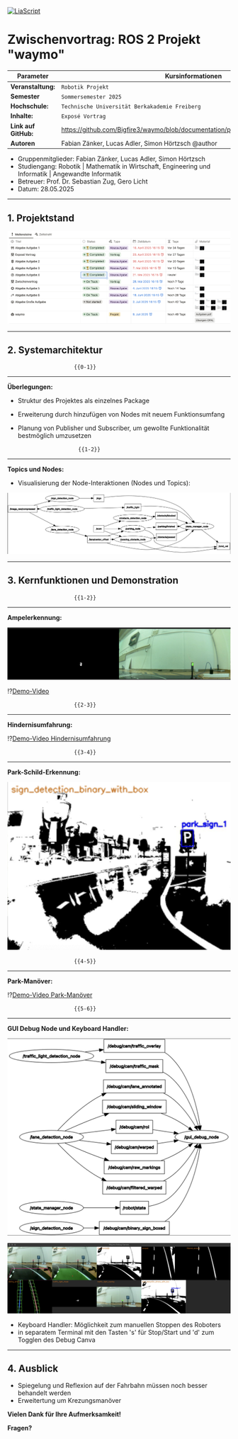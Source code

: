 [![LiaScript](https://raw.githubusercontent.com/LiaScript/LiaScript/master/badges/course.svg)](https://liascript.github.io/course/?https://github.com/Bigfire3/waymo/blob/documentation/presentation/zwischenvortrag.md)

# Zwischenvortrag: ROS 2 Projekt "waymo"

<!-- data-type="none" -->
| Parameter            | Kursinformationen                                                                     |
| -------------------- | --------------------------------------------------------------------------------------|
| **Veranstaltung:**   | `Robotik Projekt`                                                                     |
| **Semester**         | `Sommersemester 2025`                                                                 |
| **Hochschule:**      | `Technische Universität Berkakademie Freiberg`                                        |
| **Inhalte:**         | `Exposé Vortrag`                                                                      |
| **Link auf GitHub:** | https://github.com/Bigfire3/waymo/blob/documentation/presentation/zwischenvortrag.md  |
| **Autoren**          | Fabian Zänker, Lucas Adler, Simon Hörtzsch @author                                    |

+ Gruppenmitglieder: Fabian Zänker, Lucas Adler, Simon Hörtzsch  
+ Studiengang: Robotik | Mathematik in Wirtschaft, Engineering und Informatik | Angewandte Informatik
+ Betreuer: Prof. Dr. Sebastian Zug, Gero Licht  
+ Datum: 28.05.2025

---

<!-- Simon -->
## 1. Projektstand

![Notion-Organisation](../Img/notion_zwischenstand.png "Übersicht über Aufgaben und Fristen zum Robotik Projekt in Notion-Datenbank")

---

<!-- Fabian -->
## 2. Systemarchitektur

                         {{0-1}}
********************************************************************************

**Überlegungen:**

+ Struktur des Projektes als einzelnes Package
+ Erweiterung durch hinzufügen von Nodes mit neuem Funktionsumfang
+ Planung von Publisher und Subscriber, um gewollte Funktionalität bestmöglich umzusetzen

                         {{1-2}}
********************************************************************************

**Topics und Nodes:**

+ Visualisierung der Node-Interaktionen (Nodes und Topics):

![Architektur](../Img/node_overview_extended.png "Übersicht der ROS2-Nodes und Datenflüsse, erstellt mit rqt_graph")

---

<!-- Lucas -->
## 3. Kernfunktionen und Demonstration

                         {{1-2}}
********************************************************************************

**Ampelerkennung:**

  ![Ampelerkennung](../Img/traffic_light.png "Debug Bilder zur Ampelerkennung")

  !?[Demo-Video](https://youtu.be/qhHBxUX1kt0)


                         {{2-3}}
********************************************************************************

**Hindernisumfahrung:**

  !?[Demo-Video Hindernisumfahrung](https://youtu.be/McEjPxxlAfo)

                         {{3-4}}
********************************************************************************

**Park-Schild-Erkennung:**

  ![Park-Schild-Erkennung](../Img/parking_sign.png "Debug Bild zur Park-Schild-Erkennung")

                         {{4-5}}
********************************************************************************

<!-- Simon -->
**Park-Manöver:**

  !?[Demo-Video Park-Manöver](https://youtu.be/R6ZFzQ-cY1E)

                         {{5-6}}
********************************************************************************

**GUI Debug Node und Keyboard Handler:**

  ![Übersicht Topics und Nodes für Debug-Canva](../Img/debug_topics_nodes.png "Übersicht der Topics und Nodes, die für das Debug-Canva genutzt werden, erstellt mit rqt_graph")

  ![Debug Canva](../Img/debug_canva.png "Aktuelles Debug Canva")

  + Keyboard Handler: Möglichkeit zum manuellen Stoppen des Roboters
  + in separatem Terminal mit den Tasten 's' für Stop/Start und 'd' zum Togglen des Debug Canva

---

<!-- Lucas -->
## 4. Ausblick

+ Spiegelung und Reflexion auf der Fahrbahn müssen noch besser behandelt werden
+ Erweitertung um Krezungsmanöver

**Vielen Dank für Ihre Aufmerksamkeit!**

**Fragen?**
